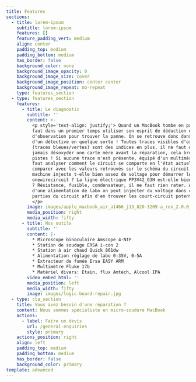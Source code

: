 ```yaml
---
title: Features
sections:
  - title: lorem-ipsum
    subtitle: lorem-ipsum
    features: []
    feature_padding_vert: medium
    align: center
    padding_top: medium
    padding_bottom: medium
    has_border: false
    background_color: none
    background_image_opacity: 0
    background_image_size: cover
    background_image_position: center center
    background_image_repeat: no-repeat
    type: features_section
  - type: features_section
    features:
      - title: Le diagnostic
        subtitle: ''
        content: >-
          <p style='text-align: justify;'> Quand un MacBook tombe en panne, il
          faut dans un premier temps utiliser son esprit de déduction et
          d'observation pour trouver la panne. On se retrouve donc dans la peau
          d'un détective en quelque sorte ! Toutes traces visibles d'oxydation
          (traces bleues/vertes) sont des indices en plus, il ne faut donc
          jamais désoxyder une carte mère avant la réparation, cela brouille les
          pistes ! Si aucune trace n'est présente, équipé d'un multimère, il
          faut analyser comment le circuit se comporte en l'état actuel et
          comparer avec les valeurs retrouvés sur le schéma du circuit. La
          machine injecte t-elle bien assez de voltage pour démarrer le
          onewirecircuit ? La ligne électrique PP3V42_G3H est-elle bien présente
          ? Résistance, fusible, condensateur, il ne faut rien rater. A l'aide
          d'une alimentation de labo on peut injecter du voltage dans certaines
          parties du circuit afin d'en trouver les court-circuit potentiel.
          </p> 
        image: images/apple_macbook_air_a1466_j13_820-3209-a_rev_2.0.0_sch.pdf_2.png
        media_position: right
        media_width: fifty
      - title: Nos outils
        subtitle: ''
        content: |-
          * Microscope binoculaire Amscope 4-NTP 
          * Station de soudage ERSA i-con 2 
          * Station à air chaud Quick 861dw
          * Alimentation réglage de labo 0-35V, 0-5A
          * Extracteur de fumée Ersa EASY ARM 
          * Multimètre Fluke 17b 
          * Matériel divers: Etain, flux Amtech, Alcool IPA
        video_embed_html: ''
        media_position: left
        media_width: fifty
        image: images/logic-board-repair.jpg
  - type: cta_section
    title: Vous avez besoin d'une réparation ?
    content: Nous sommes spécialiste en micro-soudure MacBook
    actions:
      - label: Faire un devis
        url: /general-enquiries
        style: primary
    actions_position: right
    align: left
    padding_top: medium
    padding_bottom: medium
    has_border: false
    background_color: primary
template: advanced
---
```


